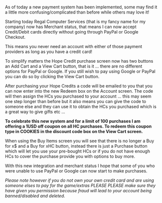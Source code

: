 As of today a new payment system has been implemented, some may find it a little more confusing/complicated than before while others may love it!  
  
Starting today Regal Computer Services (that is my fancy name for my company) now has Merchant status, that means I can now accept Credit/Debit cards directly without going through PayPal or Google Checkout.  
  
This means you never need an account with either of those payment providers as long as you have a credit card!  
  
To simplify matters the Hope Credit purchase screen now has two buttons an Add Cart and a View Cart button, that is it ... there are no different options for PayPal or Google. If you still wish to pay using Google or PayPal you can do so by clicking the View Cart button.  
  
After purchasing your Hope Credits a code will be emailed to you that you can now enter into the new Redeem box on the Account screen. The code will then assign the HCs you purchased to your account ... this may seem one step longer than before but it also means you can give the code to someone else and they can use it to obtain the HCs you purchased which is a great way to give gifts etc ...  
  
**To celebrate this new system and for a limit of 100 purchases I am offering a 1USD off coupon on all HC purchases. To redeem this coupon type in COOKIES in the discount code box on the View Cart screen.**  
  
When using the Buy Items screen you will see that there is no longer a Buy for x$ and a Buy for xHC button, instead there is just a Purchase button which will let you use your pre-bought HCs or if you do not have enough HCs to cover the purchase provide you with options to buy more.  
  
With this new integration and merchant status I hope that some of you who were unable to use PayPal or Google can now start to make purchases.  
  
_Please note however if you do not own your own credit card and are using someone elses to pay for the game/extras PLEASE PLEASE make sure they have given you permission because fraud will lead to your account being banned/disabled and deleted._